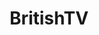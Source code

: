 ---
title: BritishTV
crosslinks:
- autotldr
- panelshow
- femalesleuths
- usenet
- shitcomment
- theocho
- cormoran_strike
- counting
- Doctor_who
- AutismJerk
- notapanelshow
- unitedkingdom
---
